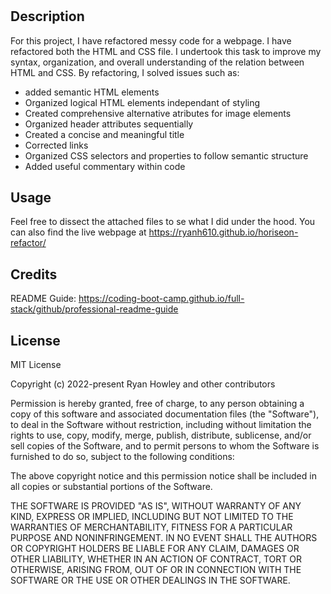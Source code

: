 # <Horiseon-Refactor>

## Description

For this project, I have refactored messy code for a webpage. I have refactored both the HTML and CSS file. I undertook this task to improve my syntax, organization, and overall understanding of the relation between HTML and CSS. By refactoring, I solved issues such as:
- added semantic HTML elements
- Organized logical HTML elements independant of styling
- Created comprehensive alternative atributes for image elements
- Organized header attributes sequentially
- Created a concise and meaningful title
- Corrected links
- Organized CSS selectors and properties to follow semantic structure
- Added useful commentary within code

## Usage

Feel free to dissect the attached files to se what I did under the hood. You can also find the live webpage at https://ryanh610.github.io/horiseon-refactor/

## Credits

README Guide: https://coding-boot-camp.github.io/full-stack/github/professional-readme-guide


## License

MIT License

Copyright (c) 2022-present Ryan Howley and other contributors

Permission is hereby granted, free of charge, to any person obtaining
a copy of this software and associated documentation files (the
"Software"), to deal in the Software without restriction, including
without limitation the rights to use, copy, modify, merge, publish,
distribute, sublicense, and/or sell copies of the Software, and to
permit persons to whom the Software is furnished to do so, subject to
the following conditions:

The above copyright notice and this permission notice shall be
included in all copies or substantial portions of the Software.

THE SOFTWARE IS PROVIDED "AS IS", WITHOUT WARRANTY OF ANY KIND,
EXPRESS OR IMPLIED, INCLUDING BUT NOT LIMITED TO THE WARRANTIES OF
MERCHANTABILITY, FITNESS FOR A PARTICULAR PURPOSE AND
NONINFRINGEMENT. IN NO EVENT SHALL THE AUTHORS OR COPYRIGHT HOLDERS BE
LIABLE FOR ANY CLAIM, DAMAGES OR OTHER LIABILITY, WHETHER IN AN ACTION
OF CONTRACT, TORT OR OTHERWISE, ARISING FROM, OUT OF OR IN CONNECTION
WITH THE SOFTWARE OR THE USE OR OTHER DEALINGS IN THE SOFTWARE.
